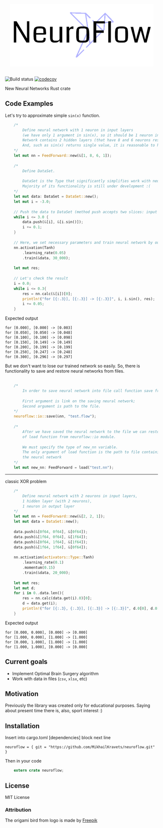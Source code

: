 <div align="center">
  <img src="https://raw.githubusercontent.com/MikhailKravets/DataFlow/master/logo.png"><br><br>
</div>

![Build status](https://travis-ci.org/MikhailKravets/NeuroFlow.svg?branch=master)
[![codecov](https://codecov.io/gh/MikhailKravets/NeuroFlow/branch/master/graph/badge.svg)](https://codecov.io/gh/MikhailKravets/NeuroFlow)

New Neural Networks Rust crate

## Code Examples

Let's try to approximate simple `sin(x)` function.

```rust
    /*
        Define neural network with 1 neuron in input layers 
        (we have only 1 argument in sin(x), so it should be 1 neuron in the input layer).
        Network contains 2 hidden layers (that have 8 and 6 neurons respectively).
        And, such as sin(x) returns single value, it is reasonable to have 1 neuron in the output layer.
    */
    let mut nn = FeedForward::new(&[1, 8, 6, 1]);
    
    /*
        Define DataSet.
        
        DataSet is the Type that significantly simplifies work with neural network.
        Majority of its functionality is still under development :(
    */
    let mut data: DataSet = DataSet::new();
    let mut i = -3.0;
    
    // Push the data to DataSet (method push accepts two slices: input data and expected output)
    while i <= 3.0 {
        data.push(&[i], &[i.sin()]);
        i += 0.1;
    }
    
    // Here, we set necessary parameters and train neural network by our DataSet with 30 000 iterations
    nn.activation(Tanh)
        .learning_rate(0.05)
        .train(&data, 30_000);

    let mut res;
    
    // Let's check the result
    i = 0.0;
    while i <= 0.3{
        res = nn.calc(&[i])[0];
        println!("for [{:.3}], [{:.3}] -> [{:.3}]", i, i.sin(), res);
        i += 0.05;
    }
```

Expected output
```
for [0.000], [0.000] -> [0.003]
for [0.050], [0.050] -> [0.048]
for [0.100], [0.100] -> [0.098]
for [0.150], [0.149] -> [0.149]
for [0.200], [0.199] -> [0.199]
for [0.250], [0.247] -> [0.248]
for [0.300], [0.296] -> [0.297]
```

But we don't want to lose our trained network so easily. So, there is functionality to save and restore
neural networks from files.

```rust

    /*
        In order to save neural network into file call function save from neuroflow::io module.
        
        First argument is link on the saving neural network;
        Second argument is path to the file. 
    */
    neuroflow::io::save(&nn, "test.flow");
    
    /*
        After we have saved the neural network to the file we can restore it by calling
        of load function from neuroflow::io module.
        
        We must specify the type of new_nn variable.
        The only argument of load function is the path to file containing
        the neural network
    */
    let mut new_nn: FeedForward = load("test.nn");
```

----------------------

classic XOR problem
```rust
    /*
        Define neural network with 2 neurons in input layers,
        1 hidden layer (with 2 neurons),
        1 neuron in output layer
    */
    let mut nn = FeedForward::new(&[2, 2, 1]);
    let mut data = DataSet::new();

    data.push(&[0f64, 0f64], &[0f64]);
    data.push(&[1f64, 0f64], &[1f64]);
    data.push(&[0f64, 1f64], &[1f64]);
    data.push(&[1f64, 1f64], &[0f64]);

    nn.activation(activators::Type::Tanh)
        .learning_rate(0.1)
        .momentum(0.15)
        .train(&data, 20_000);

    let mut res;
    let mut d;
    for i in 0..data.len(){
        res = nn.calc(data.get(i).0)[0];
        d = data.get(i);
        println!("for [{:.3}, {:.3}], [{:.3}] -> [{:.3}]", d.0[0], d.0[1], d.1[0], res);
    }
```
Expected output
```
for [0.000, 0.000], [0.000] -> [0.000]
for [1.000, 0.000], [1.000] -> [1.000]
for [0.000, 1.000], [1.000] -> [1.000]
for [1.000, 1.000], [0.000] -> [0.000]
```

## Current goals
- Implement Optimal Brain Surgery algorithm
- Work with data in files (``csv``, ``xlsx``, etc)

## Motivation
Previously the library was created only for educational purposes. Saying about present time
there is, also, sport interest :)

## Installation
Insert into cargo.toml [dependencies] block next line
```
neuroflow = { git = "https://github.com/MikhailKravets/neuroflow.git" }
```

Then in your code
```rust
    extern crate neuroflow;
```

## License
MIT License

### Attribution
The origami bird from logo is made by [Freepik](https://www.freepik.com/)

